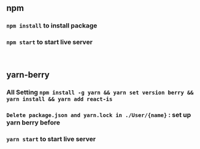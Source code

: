 ## npm
### `npm install` to install package
### `npm start` to start live server

<br>

## yarn-berry
### All Setting `npm install -g yarn && yarn set version berry && yarn install && yarn add react-is`
### `Delete package.json and yarn.lock in ./User/{name}` : set up yarn berry before
### `yarn start` to start live server
